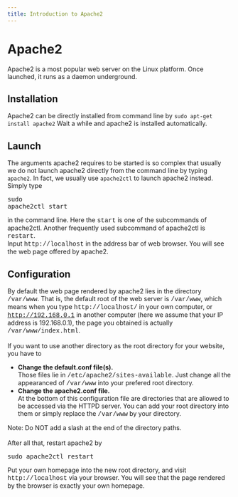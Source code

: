 ```yaml
---
title: Introduction to Apache2
---
```


# Apache2

Apache2 is a most popular web server on the Linux platform.
Once launched, it runs as a daemon underground.

## Installation
Apache2 can be directly installed from command line by ```sudo apt-get install apache2```
Wait a while and apache2 is installed automatically.

## Launch
The arguments apache2 requires to be started is so complex that usually we do not launch apache2 directly from the command line by typing
```apache2```.
In fact, we usually use ```apache2ctl``` to launch apache2 instead.
Simply type <xmp>sudo apache2ctl start</xmp> in the command line.
Here the <font face="Courier">start</font> is one of the subcommands of apache2ctl.
Another frequently used subcommand of apache2ctl is <font face="Courier">restart</font>.
<br>
Input <font face="Courier">http://localhost</font> in the address bar of web browser.
You will see the web page offered by apache2.

## Configuration
By default the web page rendered by apache2 lies in the directory <font face="Courier">/var/www</font>.
That is, the default root of the web server is <font face="Courier">/var/www</font>,
which means when you type <font face="Courier">http://localhost/</font> in your own computer,
or <font face="Courier">http://192.168.0.1</font> in another computer (here we assume that your IP address is 192.168.0.1),
the page you obtained is actually <font face="Courier">/var/www/index.html</font>.
<br><br>
If you want to use another directory as the root directory for your website, you have to
<ul>
<li><b>Change the default.conf file(s).</b></li>
Those files lie in <font face="Courier">/etc/apache2/sites-available</font>.
Just change all the appearanced of <font face="Courier">/var/www</font> into your prefered root directory.
<li><b>Change the apache2.conf file.</b></li>
At the bottom of this configuration file are directories that are allowed to be accessed via the HTTPD server.
You can add your root directory into them or simply replace the <font face="Courier">/var/www</font> by your directory.
</ul>
Note: Do NOT add a slash at the end of the directory paths.
<br><br>
After all that, restart apache2 by <xmp>sudo apache2ctl restart</xmp>
Put your own homepage into the new root directory, and visit <font face="Courier">http://localhost</font> via your browser.
You will see that the page rendered by the browser is exactly your own homepage.
